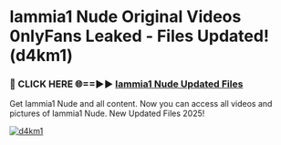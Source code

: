 # Iammia1 Nude Original Videos 0nlyFans Leaked - Files Updated! (d4km1)

<h3>🔴 CLICK HERE 🌐==►► <a href="https://tinyurl.com/5h6xmrr3" rel="nofollow">Iammia1 Nude Updated Files</a></h3>

Get Iammia1 Nude and all content. Now you can access all videos and pictures of Iammia1 Nude. New Updated Files 2025!

[![d4km1](https://i.imgur.com/KVD873Z.gif)](https://tinyurl.com/5h6xmrr3)
